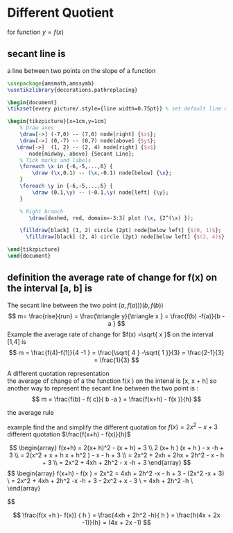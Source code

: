 
# Different Quotient 

for function $y= f(x)$ 

## secant line is 
a line between two points on the slope of a function 

```tikz
\usepackage{amsmath,amssymb}
\usetikzlibrary{decorations.pathreplacing}

\begin{document}
\tikzset{every picture/.style={line width=0.75pt}} % set default line width

\begin{tikzpicture}[x=1cm,y=1cm]
    % Draw axes
    \draw[->] (-7,0) -- (7,0) node[right] {$x$};
    \draw[->] (0,-7) -- (0,7) node[above] {$y$};
   \draw[->]  (1, 2) -- (2, 4) node[right] {$x$}
	   node[midway, above] {Secant Line};
    % Tick marks and labels
    \foreach \x in {-6,-5,...,6} {
        \draw (\x,0.1) -- (\x,-0.1) node[below] {\x};
    }
    \foreach \y in {-6,-5,...,6} {
        \draw (0.1,\y) -- (-0.1,\y) node[left] {\y};
    }

    % Right branch
       \draw[dashed, red, domain=-3:3] plot (\x, {2^(\x) });

    \filldraw[black] (1, 2) circle (2pt) node[below left] {$(0, 1)$}; 
      \filldraw[black] (2, 4) circle (2pt) node[below left] {$(2, 4)$}; 

\end{tikzpicture}
\end{document}

```

## definition the average rate of change for f(x) on the interval [a, b] is 
The secant line between the two point $(a, f(a))  ) (b , f(b))$  
$$
 m=  \frac{rise}{run}  = \frac{\triangle y}{\triangle x }  = \frac{f(b) -f(a)}{b - a }
$$
Example the average rate of change for $f(x)  =\sqrt{ x }$ on the interval [1,4] is 
$$  
m = \frac{f(4)-f(1)}{4 -1 }   = \frac{\sqrt{ 4 } -\sqrt{ 1 }}{3} =
\frac{2-1}{3} = \frac{1}{3}
$$

A different quotation representation  
the average of change of a the function f(x ) on the intenal is [x, x + h] 
so another way to represent the secant line between the two point is : 
$$
m  =  \frac{f(b) -  f( c)}{ b -a }   = \frac{f(x+h) - f(x )}{h}
$$

the average rule 



example find the and simplify the different quotation for $f(x)= 2x^2  - x  + 3$
different   quotation    $\frac{f(x+h) - f(x)}{h}$ 

$$
\begin{array}
f(x+h) = 2(x+ h)^2  - (x + h) + 3   \\
2 (x+ h ) (x + h  )  - x  -h  + 3   \\
= 2(x^2 + x + h x + h^2 )  - x  - h  + 3  \\
= 2x^2 + 2xh + 2hx  + 2h^2 - x - h  + 3  \\
 =   2x^2 + 4xh + 2h^2 - x -h + 3 
\end{array}
$$
$$
\begin{array}
f(x+h) - f(x )   =    2x^2  = 4xh  + 2h^2  -x - h + 3 - (2x^2 -x + 3)  \\
= 2x^2 + 4xh  + 2h^2  -x -h + 3  - 2x^2  + x  - 3  \\
= 4xh  + 2h^2 -h  \\
\end{array}

$$

$$
\frac{f(x   +h )- f(x)} { h }  = \frac{4xh + 2h^2  -h}{ h }  =  \frac{h(4x + 2x -1)}{h}  = (4x + 2x -1)
$$

